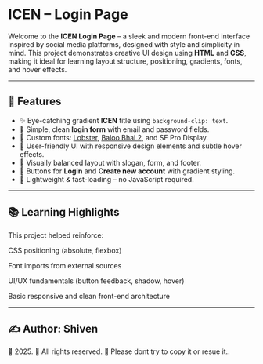 # ICEN – Login Page

Welcome to the **ICEN Login Page** – a sleek and modern front-end interface inspired by social media platforms, designed with style and simplicity in mind. This project demonstrates creative UI design using **HTML** and **CSS**, making it ideal for learning layout structure, positioning, gradients, fonts, and hover effects.

---

## 🌟 Features

- ✨ Eye-catching gradient **ICEN** title using `background-clip: text`.
- 📝 Simple, clean **login form** with email and password fields.
- 🎨 Custom fonts: [Lobster](https://fonts.google.com/specimen/Lobster), [Baloo Bhai 2](https://fonts.google.com/specimen/Baloo+Bhai+2), and SF Pro Display.
- 🧠 User-friendly UI with responsive design elements and subtle hover effects.
- 📱 Visually balanced layout with slogan, form, and footer.
- 🔐 Buttons for **Login** and **Create new account** with gradient styling.
- 📎 Lightweight & fast-loading – no JavaScript required.

---

## 📚 Learning Highlights
This project helped reinforce:

CSS positioning (absolute, flexbox)

Font imports from external sources

UI/UX fundamentals (button feedback, shadow, hover)

Basic responsive and clean front-end architecture

---

## ✍️ Author: Shiven
📅 2025.
🔐 All rights reserved.
🙏 Please dont try to copy it or resue it.. 

